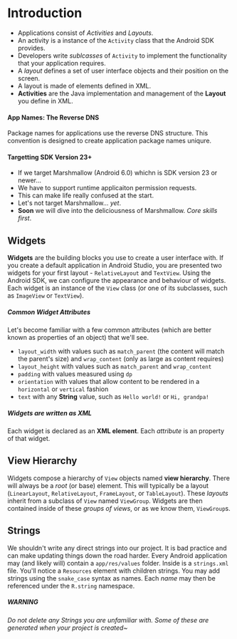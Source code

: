
# Introduction

* Applications consist of *Activities* and *Layouts*. 
* An activity is a instance of the `Activity` class that the Android SDK provides. 
* Developers write _sublcasses_ of `Activity` to implement the functionality that your application requires. 
* A _layout_ defines a set of user interface objects and their position on the screen.
* A layout is made of elements defined in XML.
* **Activities** are the Java implementation and management of the **Layout** you define in XML.

#### App Names: The Reverse DNS

Package names for applications use the reverse DNS structure. This convention is designed to create application package names uniqure.

#### Targetting SDK Version 23+

* If we target Marshmallow (Android 6.0) whichn is SDK version 23 or newer...
* We have to support runtime applicaiton permission requests.
* This can make life really confused at the start.
* Let's not target Marshmallow... _yet_.
* **Soon** we will dive into the deliciousness of Marshmallow. _Core skills first_.

## Widgets

**Widgets** are the building blocks you use to create a user interface with. If you create a default application in Android Studio, you are presented two widgets for your first layout - `RelativeLayout` and `TextView`. Using the Android SDK, we can configure the appearance and behaviour of widgets. Each widget is an instance of the `View` class (or one of its subclasses, such as `ImageView` or `TextView`).

##### Common Widget Attributes

Let's become familiar with a few common attributes (which are better known as properties of an object) that we'll see.

* `layout_width` with values such as `match_parent` (the content will match the parent's size) and `wrap_content` (only as large as content requires)
* `layout_height` with values such as `match_parent` and `wrap_content`
* `padding` with values measured using `dp`
* `orientation` with values that allow content to be rendered in a `horizontal` or `vertical` fashion
* `text` with any **String** value, such as `Hello world!` or `Hi, grandpa!` 

##### Widgets are written as XML

Each widget is declared as an **XML element**. Each _attribute_ is an property of that widget. 

## View Hierarchy

Widgets compose a hierarchy of `View` objects named **view hierarchy**. There will always be a _root_ (or base) element. This will typically be a layout (`LinearLayout`, `RelativeLayout`, `FrameLayout`, or `TableLayout`). These _layouts_ inherit from a subclass of `View` named `ViewGroup`. Widgets are then contained inside of these _groups of views_, or as we know them, `ViewGroup`s.

## Strings

We shouldn't write any direct strings into our project. It is bad practice and can make updating things down the road harder. Every Android application may (and likely will) contain a `app/res/values` folder. Inside is a `strings.xml` file. You'll notice a `Resources` element with children strings. You may add strings using the `snake_case` syntax as names. Each *name* may then be referenced under the `R.string` namespace.

##### WARNING 

_Do not delete any Strings you are unfamiliar with. Some of these are generated when your project is created~_
